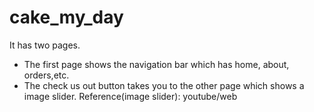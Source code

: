 # cake_my_day
It has two pages.
- The first page shows the navigation bar which has home, about, orders,etc.
- The check us out button takes you to the other page which shows a image slider.
Reference(image slider): youtube/web


